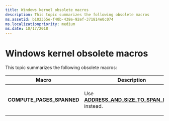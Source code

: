 ```yaml
---
title: Windows kernel obsolete macros
description: This topic summarizes the following obsolete macros
ms.assetid: b102355e-f40b-438e-92ef-371814e0c074
ms.localizationpriority: medium
ms.date: 10/17/2018
---
```


# Windows kernel obsolete macros


This topic summarizes the following obsolete macros:

<table>
<colgroup>
<col width="50%" />
<col width="50%" />
</colgroup>
<thead>
<tr class="header">
<th>Macro</th>
<th>Description</th>
</tr>
</thead>
<tbody>
<tr class="odd">
<td><strong>COMPUTE_PAGES_SPANNED</strong></td>
<td><p>Use <a href="https://docs.microsoft.com/windows-hardware/drivers/kernel/mm-bad-pointer" data-raw-source="[&lt;strong&gt;ADDRESS_AND_SIZE_TO_SPAN_PAGES&lt;/strong&gt;](./mm-bad-pointer.md)"><strong>ADDRESS_AND_SIZE_TO_SPAN_PAGES</strong></a> instead.</p></td>
</tr>
</tbody>
</table>

 

 

